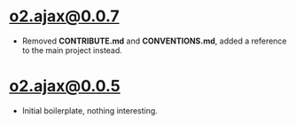 # o2.ajax@0.0.7

* Removed **CONTRIBUTE.md** and **CONVENTIONS.md**, added a reference to the main project instead.

# o2.ajax@0.0.5

* Initial boilerplate, nothing interesting.
